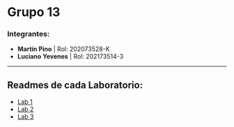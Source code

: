 # Grupo 13

### Integrantes:
- **Martín Pino** | Rol: 202073528-K
- **Luciano Yevenes** | Rol: 202173514-3
--------------------
## Readmes de cada Laboratorio:
- [Lab 1](Lab1/README.md)
- [Lab 2](Lab2/README.md)
- [Lab 3](Lab3/README.md)